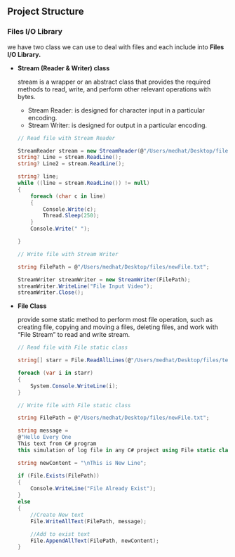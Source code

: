 ## Project Structure

### Files I/O Library

we have two class we can use to deal with files and each include into **Files I/O Library.**

- **Stream (Reader & Writer) class**
    
    stream is a wrapper or an abstract class that provides the required methods to read, write, and perform other relevant operations with bytes.
    
    - Stream Reader: is designed for character input in a particular encoding.
    - Stream Writer: is designed for output in a particular encoding.
    
    ```csharp
    // Read file with Stream Reader
    
    StreamReader stream = new StreamReader(@"/Users/medhat/Desktop/files/testFile.txt");
    string? Line = stream.ReadLine();
    string? Line2 = stream.ReadLine();
    
    string? line;
    while ((line = stream.ReadLine()) != null)
    {
        foreach (char c in line)
        {
            Console.Write(c);
            Thread.Sleep(250);
        }
        Console.Write(" ");
    
    }
    ```
    
    ```csharp
    // Write file with Stream Writer
    
    string FilePath = @"/Users/medhat/Desktop/files/newFile.txt";
    
    StreamWriter streamWriter = new StreamWriter(FilePath);
    streamWriter.WriteLine("File Input Video");
    streamWriter.Close();
    ```
    
- **File Class**
    
    provide some static method to perform most file operation, such as creating file, copying and moving a files, deleting files, and work with “File Stream” to read and write stream.
    
    ```csharp
    // Read file with File static class
    
    string[] starr = File.ReadAllLines(@"/Users/medhat/Desktop/files/testFile.txt");
    
    foreach (var i in starr)
    {
        System.Console.WriteLine(i);
    }
    ```
    
    ```csharp
    // Write file with File static class
    
    string FilePath = @"/Users/medhat/Desktop/files/newFile.txt";
    
    string message =
    @"Hello Every One
    This text from C# program 
    this simulation of log file in any C# project using File static class.";
    
    string newContent = "\nThis is New Line";
    
    if (File.Exists(FilePath))
    {
        Console.WriteLine("File Already Exist");
    }
    else
    {
        //Create New text
        File.WriteAllText(FilePath, message);
    
        //Add to exist text
        File.AppendAllText(FilePath, newContent);
    }
    ```